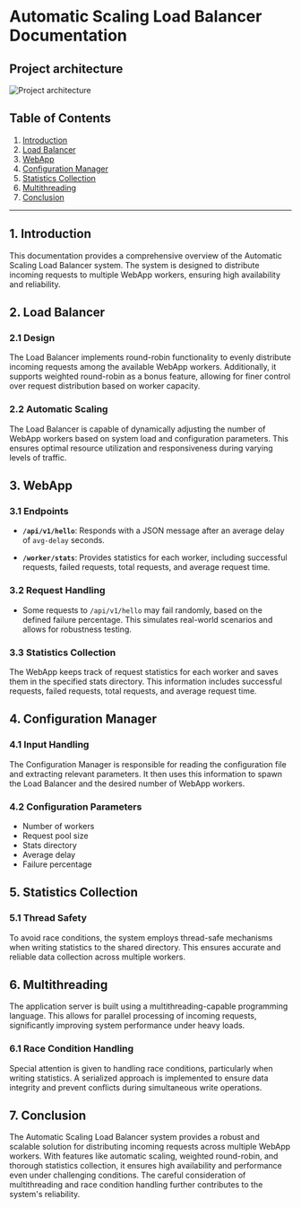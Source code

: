 # Automatic Scaling Load Balancer Documentation

## Project architecture
![Project architecture]([https://raw.githubusercontent.com/asitsonawane/wordpress-docker-compose/main/wordpress-docker-compose.jpg](https://github.com/asitsonawane/Building-an-Automatic-Scaling-Load-Balancer-with-Go/blob/main/Load-Balancer-with-Go.jpg))

## Table of Contents
1. [Introduction](#introduction)
2. [Load Balancer](#load-balancer)
3. [WebApp](#webapp)
4. [Configuration Manager](#configuration-manager)
5. [Statistics Collection](#statistics-collection)
6. [Multithreading](#multithreading)
7. [Conclusion](#conclusion)

---

## 1. Introduction <a name="introduction"></a>

This documentation provides a comprehensive overview of the Automatic Scaling Load Balancer system. The system is designed to distribute incoming requests to multiple WebApp workers, ensuring high availability and reliability.

## 2. Load Balancer <a name="load-balancer"></a>

### 2.1 Design

The Load Balancer implements round-robin functionality to evenly distribute incoming requests among the available WebApp workers. Additionally, it supports weighted round-robin as a bonus feature, allowing for finer control over request distribution based on worker capacity.

### 2.2 Automatic Scaling

The Load Balancer is capable of dynamically adjusting the number of WebApp workers based on system load and configuration parameters. This ensures optimal resource utilization and responsiveness during varying levels of traffic.

## 3. WebApp <a name="webapp"></a>

### 3.1 Endpoints

- **`/api/v1/hello`**: Responds with a JSON message after an average delay of `avg-delay` seconds.

- **`/worker/stats`**: Provides statistics for each worker, including successful requests, failed requests, total requests, and average request time.

### 3.2 Request Handling

- Some requests to `/api/v1/hello` may fail randomly, based on the defined failure percentage. This simulates real-world scenarios and allows for robustness testing.

### 3.3 Statistics Collection

The WebApp keeps track of request statistics for each worker and saves them in the specified stats directory. This information includes successful requests, failed requests, total requests, and average request time.

## 4. Configuration Manager <a name="configuration-manager"></a>

### 4.1 Input Handling

The Configuration Manager is responsible for reading the configuration file and extracting relevant parameters. It then uses this information to spawn the Load Balancer and the desired number of WebApp workers.

### 4.2 Configuration Parameters

- Number of workers
- Request pool size
- Stats directory
- Average delay
- Failure percentage

## 5. Statistics Collection <a name="statistics-collection"></a>

### 5.1 Thread Safety

To avoid race conditions, the system employs thread-safe mechanisms when writing statistics to the shared directory. This ensures accurate and reliable data collection across multiple workers.

## 6. Multithreading <a name="multithreading"></a>

The application server is built using a multithreading-capable programming language. This allows for parallel processing of incoming requests, significantly improving system performance under heavy loads.

### 6.1 Race Condition Handling

Special attention is given to handling race conditions, particularly when writing statistics. A serialized approach is implemented to ensure data integrity and prevent conflicts during simultaneous write operations.

## 7. Conclusion <a name="conclusion"></a>

The Automatic Scaling Load Balancer system provides a robust and scalable solution for distributing incoming requests across multiple WebApp workers. With features like automatic scaling, weighted round-robin, and thorough statistics collection, it ensures high availability and performance even under challenging conditions. The careful consideration of multithreading and race condition handling further contributes to the system's reliability.
